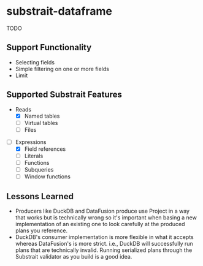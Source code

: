 # substrait-dataframe

TODO

## Support Functionality

- Selecting fields
- Simple filtering on one or more fields
- Limit

## Supported Substrait Features

- Reads
  - [x] Named tables
  - [ ] Virtual tables
  - [ ] Files
- [ ] Expressions
  - [x] Field references
  - [ ] Literals
  - [ ] Functions
  - [ ] Subqueries
  - [ ] Window functions

## Lessons Learned

- Producers like DuckDB and DataFusion produce use Project in a way that works but is technically wrong so it's important when basing a new implementation of an existing one to look carefully at the produced plans you reference.
- DuckDB's consumer implementation is more flexible in what it accepts whereas DataFusion's is more strict. i.e., DuckDB will successfully run plans that are technically invalid. Running serialized plans through the Substrait validator as you build is a good idea.
